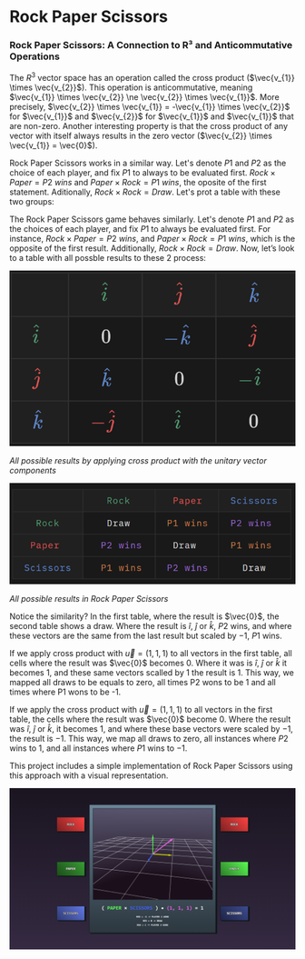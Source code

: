 # Rock Paper Scissors

### Rock Paper Scissors: A Connection to R³ and Anticommutative Operations

The $R^3$ vector space has an operation called the cross product ($\vec{v_{1}} \times \vec{v_{2}}$). This operation is anticommutative, meaning $\vec{v_{1}} \times \vec{v_{2}} \ne \vec{v_{2}} \times \vec{v_{1}}$. More precisely, $\vec{v_{2}} \times \vec{v_{1}} = -\vec{v_{1}} \times \vec{v_{2}}$ for $\vec{v_{1}}$ and $\vec{v_{2}}$ for $\vec{v_{1}}$ and $\vec{v_{1}}$ that are non-zero. Another interesting property is that the cross product of any vector with itself always results in the zero vector ($\vec{v_{2}} \times \vec{v_{1}} = \vec{0}$).

Rock Paper Scissors works in a similar way. Let's denote $P1$ and $P2$ as the choice of each player, and fix $P1$ to always to be evaluated first. ${Rock} \times {Paper} = {P2 \  wins}$ and ${Paper} \times {Rock} = {P1 \  wins}$, the oposite of the first statement. Aditionally, ${Rock} \times {Rock} = {Draw}$. Let's prot a table with these two groups:

The Rock Paper Scissors game behaves similarly. Let's denote $P1$ and $P2$ as the choices of each player, and fix $P1$ to always be evaluated first. For instance, ${Rock} \times {Paper} = {P2 \  wins}$, and ${Paper} \times {Rock} = {P1 \  wins}$, which is the opposite of the first result. Additionally, ${Rock} \times {Rock} = {Draw}$.
Now, let’s look to a table with all possble results to these 2 process:

![table with the results of applying cross product with unitary vector components](<imgs/table vectors.png>)

*All possible results by applying cross product with the unitary vector components*

![table with the results of Rock Paper Scissors](<imgs/table rps.png>)

*All possible results in Rock Paper Scissors*


Notice the similarity? In the first table, where the result is $\vec{0}$, the second table shows a draw. Where the result is $\hat{i}$, $\hat{j}$ or $\hat{k}$, $P2$ wins, and where these vectors are the same from the last result but scaled by $-1$, $P1$ wins.

If we apply cross product with $\vec{u} = (1,1,1)$ to all vectors in the first table, all cells where the result was $\vec{0}$ becomes $0$. Where it was is $\hat{i}$, $\hat{j}$ or $\hat{k}$ it becomes $1$, and these same vectors scalled by $1$ the result is $1$. This way, we mapped all draws to be equals to zero, all times P2 wons to be 1 and all times where P1 wons to be -1.

If we apply the cross product with $\vec{u} = (1,1,1)$ to all vectors in the first table, the cells where the result was $\vec{0}$ become $0$. Where the result was $\hat{i}$, $\hat{j}$ or $\hat{k}$, it becomes $1$, and where these base vectors were scaled by $-1$, the result is $-1$. This way, we map all draws to zero, all instances where $P2$ wins to $1$, and all instances where $P1$ wins to $-1$.

This project includes a simple implementation of Rock Paper Scissors using this approach with a visual representation.

![demo](<imgs/table print.png>)
